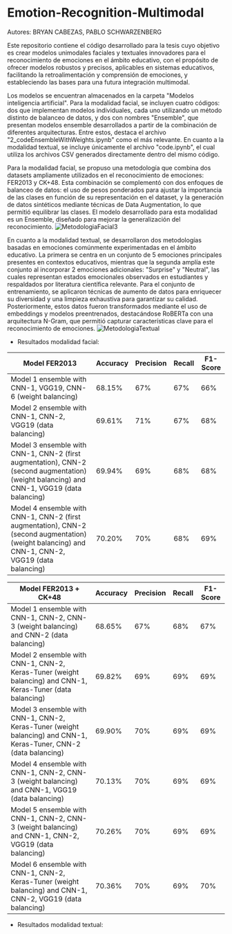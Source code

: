 # Emotion-Recognition-Multimodal

Autores: BRYAN CABEZAS, PABLO SCHWARZENBERG

Este repositorio contiene el código desarrollado para la tesis cuyo objetivo es crear modelos unimodales faciales y textuales innovadores para el reconocimiento de emociones en el ámbito educativo, con el propósito de ofrecer modelos robustos y precisos, aplicables en sistemas educativos, facilitando la retroalimentación y comprensión de emociones, y estableciendo las bases para una futura integración multimodal.

Los modelos se encuentran almacenados en la carpeta "Modelos inteligencia artificial". Para la modalidad facial, se incluyen cuatro códigos: dos que implementan modelos individuales, cada uno utilizando un método distinto de balanceo de datos, y dos con nombres "Ensemble", que presentan modelos ensemble desarrollados a partir de la combinación de diferentes arquitecturas. Entre estos, destaca el archivo "2_codeEnsembleWithWeights.ipynb" como el más relevante. En cuanto a la modalidad textual, se incluye únicamente el archivo "code.ipynb", el cual utiliza los archivos CSV generados directamente dentro del mismo código.

Para la modalidad facial, se propuso una metodología que combina dos datasets ampliamente utilizados en el reconocimiento de emociones: FER2013 y CK+48. Esta combinación se complementó con dos enfoques de balanceo de datos: el uso de pesos ponderados para ajustar la importancia de las clases en función de su representación en el dataset, y la generación de datos sintéticos mediante técnicas de Data Augmentation, lo que permitió equilibrar las clases. El modelo desarrollado para esta modalidad es un Ensemble, diseñado para mejorar la generalización del reconocimiento.
![MetodologiaFacial3](https://github.com/user-attachments/assets/0c25c728-8492-44f5-bb85-2ecff14e22ff)

En cuanto a la modalidad textual, se desarrollaron dos metodologías basadas en emociones comúnmente experimentadas en el ámbito educativo. La primera se centra en un conjunto de 5 emociones principales presentes en contextos educativos, mientras que la segunda amplía este conjunto al incorporar 2 emociones adicionales: "Surprise" y "Neutral", las cuales representan estados emocionales observados en estudiantes y respaldados por literatura científica relevante. Para el conjunto de entrenamiento, se aplicaron técnicas de aumento de datos para enriquecer su diversidad y una limpieza exhaustiva para garantizar su calidad. Posteriormente, estos datos fueron transformados mediante el uso de embeddings y modelos preentrenados, destacándose RoBERTa con una arquitectura N-Gram, que permitió capturar características clave para el reconocimiento de emociones.
![MetodologiaTextual](https://github.com/user-attachments/assets/e80f01e3-b491-4233-a8b6-2a41a7f8cb55)


- Resultados modalidad facial:

| Model FER2013                                                                                       |  Accuracy | Precision | Recall | F1-Score |
|---------------------------------------------------------------------------------------------|------------------|-----------|--------|----------|
| Model 1 ensemble with CNN-1, VGG19, CNN-6 (weight balancing)                                   | 68.15%           | 67%       | 67%    | 66%      |
| Model 2 ensemble with CNN-1, CNN-2, VGG19 (data balancing)                                     | 69.61%           | 71%       | 67%    | 68%      |
| Model 3 ensemble with CNN-1, CNN-2 (first augmentation), CNN-2 (second augmentation) (weight balancing) and CNN-1, VGG19 (data balancing) | 69.94%           | 69%       | 68%    | 68%      |
| Model 4 ensemble with CNN-1, CNN-2 (first augmentation), CNN-2 (second augmentation) (weight balancing) and CNN-1, CNN-2, VGG19 (data balancing) | 70.20%           | 70%       | 68%    | 69%      |

| Model FER2013 + CK+48                                                                                       |  Accuracy | Precision | Recall | F1-Score |
|---------------------------------------------------------------------------------------------|--------------------------|-----------|--------|----------|
| Model 1 ensemble with CNN-1, CNN-2, CNN-3 (weight balancing) and CNN-2 (data balancing)         | 68.65%                   | 67%       | 68%    | 67%      |
| Model 2 ensemble with CNN-1, CNN-2, Keras-Tuner (weight balancing) and CNN-1, Keras-Tuner (data balancing) | 69.82%                   | 69%       | 69%    | 69%      |
| Model 3 ensemble with CNN-1, CNN-2, Keras-Tuner (weight balancing) and CNN-1, Keras-Tuner, CNN-2 (data balancing) | 69.90%                   | 70%       | 69%    | 69%      |
| Model 4 ensemble with CNN-1, CNN-2, CNN-3 (weight balancing) and CNN-1, VGG19 (data balancing)  | 70.13%                   | 70%       | 69%    | 69%      |
| Model 5 ensemble with CNN-1, CNN-2, CNN-3 (weight balancing) and CNN-1, CNN-2, VGG19 (data balancing) | 70.26%                   | 70%       | 69%    | 69%      |
| Model 6 ensemble with CNN-1, CNN-2, Keras-Tuner (weight balancing) and CNN-1, CNN-2, VGG19 (data balancing) | 70.36%                   | 70%       | 69%    | 70%      |



- Resultados modalidad textual:





